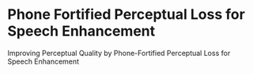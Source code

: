 # Phone Fortified Perceptual Loss for Speech Enhancement
Improving Perceptual Quality by Phone-Fortified Perceptual Loss for Speech Enhancement
